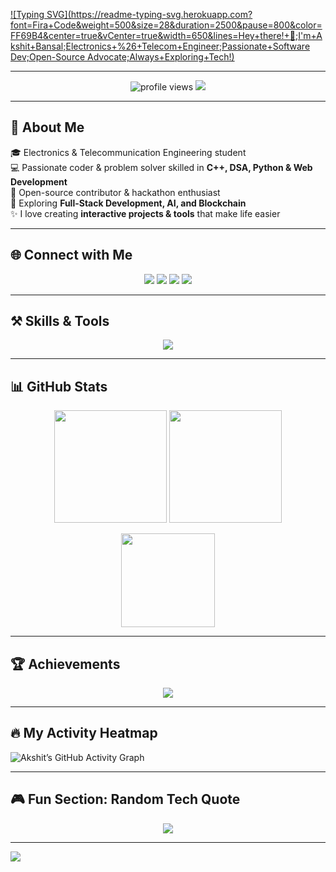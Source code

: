 <!-- Header Typing Animation with Emojis & Vibes -->
[![Typing SVG](https://readme-typing-svg.herokuapp.com?font=Fira+Code&weight=500&size=28&duration=2500&pause=800&color=FF69B4&center=true&vCenter=true&width=650&lines=Hey+there!+👋;I'm+Akshit+Bansal;Electronics+%26+Telecom+Engineer;Passionate+Software Dev;Open-Source Advocate;Always+Exploring+Tech!)](https://git.io/typing-svg)

---

<!-- Profile Views & Badge Fun -->
<p align="center"> 
  <img src="https://komarev.com/ghpvc/?username=akshitbansal2005&label=Profile+Views&color=ff69b4&style=flat" alt="profile views" /> 
  <img src="https://img.shields.io/badge/Level-Up-1abc9c?style=for-the-badge&logo=github" />
</p>

---

## 🌟 About Me  
🎓 Electronics & Telecommunication Engineering student  
💻 Passionate coder & problem solver skilled in **C++, DSA, Python & Web Development**  
🚀 Open-source contributor & hackathon enthusiast  
🌱 Exploring **Full-Stack Development, AI, and Blockchain**  
✨ I love creating **interactive projects & tools** that make life easier  

---

## 🌐 Connect with Me  
<p align="center">
  <a href="mailto:akshitbansal2005@gmail.com"><img src="https://img.shields.io/badge/Gmail-D14836?style=for-the-badge&logo=gmail&logoColor=white" /></a>
  <a href="https://www.linkedin.com/in/akshit-bansal-a05247232/"><img src="https://img.shields.io/badge/LinkedIn-0A66C2?style=for-the-badge&logo=linkedin&logoColor=white" /></a>
  <a href="https://www.instagram.com/_excusemeakshit_"><img src="https://img.shields.io/badge/Instagram-E4405F?style=for-the-badge&logo=instagram&logoColor=white" /></a>
  <a href="https://github.com/akshitbansal2005"><img src="https://img.shields.io/badge/GitHub-181717?style=for-the-badge&logo=github&logoColor=white" /></a>
</p>

---

## ⚒️ Skills & Tools  
<p align="center">
  <img src="https://skillicons.dev/icons?i=cpp,python,html,css,js,react,nodejs,git,github,linux,vscode,figma,aws,docker" />
</p>

---

## 📊 GitHub Stats  
<p align="center">
  <img src="https://github-readme-stats.vercel.app/api?username=akshitbansal2005&show_icons=true&theme=vision-friendly-dark&count_private=true&hide_border=false" height="180"/>
  <img src="https://github-readme-streak-stats.herokuapp.com/?user=akshitbansal2005&theme=vision-friendly-dark&hide_border=false" height="180"/>
</p>

<p align="center">
  <img src="https://github-readme-stats.vercel.app/api/top-langs/?username=akshitbansal2005&layout=compact&theme=vision-friendly-dark&hide_border=false" height="150"/>
</p>

---

## 🏆 Achievements  
<p align="center">
  <img src="https://github-profile-trophy.vercel.app/?username=akshitbansal2005&theme=gruvbox&margin-w=10&margin-h=10&no-frame=true" />
</p>

---

## 🔥 My Activity Heatmap  
![Akshit’s GitHub Activity Graph](https://github-readme-activity-graph.vercel.app/graph?username=akshitbansal2005&theme=github-compact&area=true&hide_border=false)

---

## 🎮 Fun Section: Random Tech Quote  
<p align="center">
  <img src="https://quotes-github-readme.vercel.app/api?type=horizontal&theme=radical" />
</p>

---

<!-- Footer Animated Wave -->
<img src="https://capsule-render.vercel.app/api?type=waving&color=gradient&height=140&section=footer"/>
